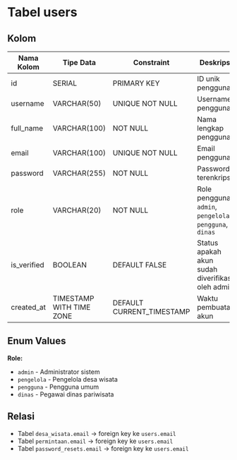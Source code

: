 # Tabel users

## Kolom

| Nama Kolom  | Tipe Data                | Constraint                | Deskripsi                                                |
| ----------- | ------------------------ | ------------------------- | -------------------------------------------------------- |
| id          | SERIAL                   | PRIMARY KEY               | ID unik pengguna                                         |
| username    | VARCHAR(50)              | UNIQUE NOT NULL           | Username pengguna                                        |
| full_name   | VARCHAR(100)             | NOT NULL                  | Nama lengkap pengguna                                    |
| email       | VARCHAR(100)             | UNIQUE NOT NULL           | Email pengguna                                           |
| password    | VARCHAR(255)             | NOT NULL                  | Password terenkripsi                                     |
| role        | VARCHAR(20)              | NOT NULL                  | Role pengguna: `admin`, `pengelola`, `pengguna`, `dinas` |
| is_verified | BOOLEAN                  | DEFAULT FALSE             | Status apakah akun sudah diverifikasi oleh admin         |
| created_at  | TIMESTAMP WITH TIME ZONE | DEFAULT CURRENT_TIMESTAMP | Waktu pembuatan akun                                     |

## Enum Values

**Role:**

- `admin` - Administrator sistem
- `pengelola` - Pengelola desa wisata
- `pengguna` - Pengguna umum
- `dinas` - Pegawai dinas pariwisata

## Relasi

- Tabel `desa_wisata.email` → foreign key ke `users.email`
- Tabel `permintaan.email` → foreign key ke `users.email`
- Tabel `password_resets.email` → foreign key ke `users.email`
